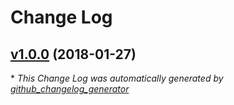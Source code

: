 # Change Log

## [v1.0.0](https://github.com/karagenit/affirmative/tree/v1.0.0) (2018-01-27)


\* *This Change Log was automatically generated by [github_changelog_generator](https://github.com/skywinder/Github-Changelog-Generator)*